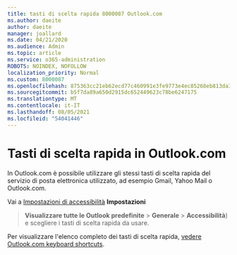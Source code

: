 ```yaml
---
title: tasti di scelta rapida 8000087 Outlook.com
ms.author: daeite
author: daeite
manager: joallard
ms.date: 04/21/2020
ms.audience: Admin
ms.topic: article
ms.service: o365-administration
ROBOTS: NOINDEX, NOFOLLOW
localization_priority: Normal
ms.custom: 8000087
ms.openlocfilehash: 875363cc21eb62ecd77c460991e3fe9773e4ec85268eb813da3dbd13bb6bb079
ms.sourcegitcommit: b5f7da89a650d2915dc652449623c78be6247175
ms.translationtype: MT
ms.contentlocale: it-IT
ms.lasthandoff: 08/05/2021
ms.locfileid: "54041446"
---
```

# <a name="keyboard-shortcuts-in-outlookcom"></a>Tasti di scelta rapida in Outlook.com

In Outlook.com è possibile utilizzare gli stessi tasti di scelta rapida del servizio di posta elettronica utilizzato, ad esempio Gmail, Yahoo Mail o Outlook.com.

Vai a [Impostazioni di accessibilità](https://go.microsoft.com/fwlink/?linkid=2080840) **Impostazioni** 
 > **Visualizzare tutte le Outlook predefinite**  >  **Generale**  >  **Accessibilità**) e scegliere i tasti di scelta rapida da usare.

Per visualizzare l'elenco completo dei tasti di scelta rapida, [vedere Outlook.com keyboard shortcuts](https://support.microsoft.com/topic/keyboard-shortcuts-for-outlook-3cdeb221-7ae5-4c1d-8c1d-9e63216c1efd).